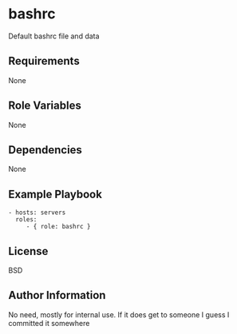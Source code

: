 bashrc
=========

Default bashrc file and data


Requirements
------------

None

Role Variables
--------------

None

Dependencies
------------

None

Example Playbook
----------------

    - hosts: servers
      roles:
         - { role: bashrc }

License
-------

BSD

Author Information
------------------

No need, mostly for internal use. If it does get to someone I guess I committed it somewhere
